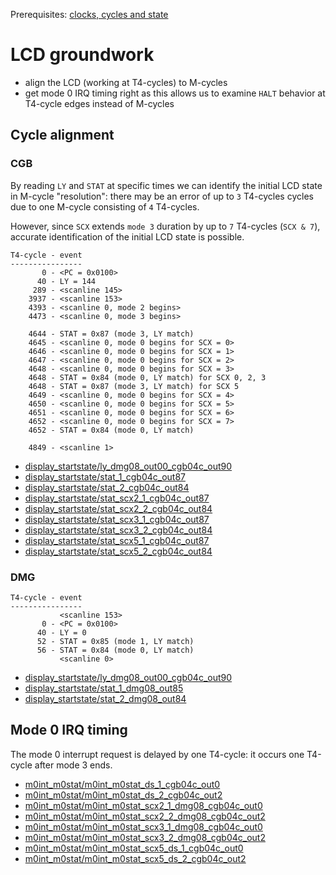 Prerequisites: [clocks, cycles and state][l-a1]



# LCD groundwork

* align the LCD (working at T4-cycles) to M-cycles
* get mode 0 IRQ timing right as this allows us to examine `HALT` behavior
  at T4-cycle edges instead of M-cycles



## Cycle alignment

### CGB

By reading `LY` and `STAT` at specific times we can identify the initial LCD
state in M-cycle "resolution":
there may be an error of up to `3` T4-cycles cycles due to one M-cycle
consisting of `4` T4-cycles.

However,
since `SCX` extends `mode 3` duration by up to `7` T4-cycles (`SCX & 7`),
accurate identification of the initial LCD state is possible.

```
T4-cycle - event
----------------
       0 - <PC = 0x0100>
      40 - LY = 144
     289 - <scanline 145>
    3937 - <scanline 153>
    4393 - <scanline 0, mode 2 begins>
    4473 - <scanline 0, mode 3 begins>

    4644 - STAT = 0x87 (mode 3, LY match)
    4645 - <scanline 0, mode 0 begins for SCX = 0>
    4646 - <scanline 0, mode 0 begins for SCX = 1>
    4647 - <scanline 0, mode 0 begins for SCX = 2>
    4648 - <scanline 0, mode 0 begins for SCX = 3>
    4648 - STAT = 0x84 (mode 0, LY match) for SCX 0, 2, 3
    4648 - STAT = 0x87 (mode 3, LY match) for SCX 5
    4649 - <scanline 0, mode 0 begins for SCX = 4>
    4650 - <scanline 0, mode 0 begins for SCX = 5>
    4651 - <scanline 0, mode 0 begins for SCX = 6>
    4652 - <scanline 0, mode 0 begins for SCX = 7>
    4652 - STAT = 0x84 (mode 0, LY match)

    4849 - <scanline 1>
``` 
* [display_startstate/ly_dmg08_out00_cgb04c_out90](
  https://github.com/sinamas/gambatte/tree/master/test/hwtests/display_startstate/ly_dmg08_out00_cgb04c_out90.asm)
* [display_startstate/stat_1_cgb04c_out87](
  https://github.com/sinamas/gambatte/tree/master/test/hwtests/display_startstate/stat_1_cgb04c_out87.asm)
* [display_startstate/stat_2_cgb04c_out84](
  https://github.com/sinamas/gambatte/tree/master/test/hwtests/display_startstate/stat_2_cgb04c_out84.asm)
* [display_startstate/stat_scx2_1_cgb04c_out87](
  https://github.com/sinamas/gambatte/tree/master/test/hwtests/display_startstate/stat_scx2_1_cgb04c_out87.asm)
* [display_startstate/stat_scx2_2_cgb04c_out84](
  https://github.com/sinamas/gambatte/tree/master/test/hwtests/display_startstate/stat_scx2_2_cgb04c_out84.asm)
* [display_startstate/stat_scx3_1_cgb04c_out87](
  https://github.com/sinamas/gambatte/tree/master/test/hwtests/display_startstate/stat_scx3_1_cgb04c_out87.asm)
* [display_startstate/stat_scx3_2_cgb04c_out84](
  https://github.com/sinamas/gambatte/tree/master/test/hwtests/display_startstate/stat_scx3_2_cgb04c_out84.asm)
* [display_startstate/stat_scx5_1_cgb04c_out87](
  https://github.com/sinamas/gambatte/tree/master/test/hwtests/display_startstate/stat_scx5_1_cgb04c_out87.asm)
* [display_startstate/stat_scx5_2_cgb04c_out84](
  https://github.com/sinamas/gambatte/tree/master/test/hwtests/display_startstate/stat_scx5_2_cgb04c_out84.asm)

### DMG

```
T4-cycle - event
----------------
           <scanline 153>
       0 - <PC = 0x0100>
      40 - LY = 0
      52 - STAT = 0x85 (mode 1, LY match)
      56 - STAT = 0x84 (mode 0, LY match)
           <scanline 0>
``` 
* [display_startstate/ly_dmg08_out00_cgb04c_out90](
  https://github.com/sinamas/gambatte/tree/master/test/hwtests/display_startstate/ly_dmg08_out00_cgb04c_out90.asm)
* [display_startstate/stat_1_dmg08_out85](
  https://github.com/sinamas/gambatte/tree/master/test/hwtests/display_startstate/stat_1_dmg08_out85.asm)
* [display_startstate/stat_2_dmg08_out84](
  https://github.com/sinamas/gambatte/tree/master/test/hwtests/display_startstate/stat_2_dmg08_out84.asm)



## Mode 0 IRQ timing

The mode 0 interrupt request is delayed by one T4-cycle:
it occurs one T4-cycle after mode 3 ends.

* [m0int_m0stat/m0int_m0stat_ds_1_cgb04c_out0](
  https://github.com/sinamas/gambatte/tree/master/test/hwtests/m0int_m0stat/m0int_m0stat_ds_1_cgb04c_out0.asm)
* [m0int_m0stat/m0int_m0stat_ds_2_cgb04c_out2](
  https://github.com/sinamas/gambatte/tree/master/test/hwtests/m0int_m0stat/m0int_m0stat_ds_2_cgb04c_out2.asm)
* [m0int_m0stat/m0int_m0stat_scx2_1_dmg08_cgb04c_out0](
  https://github.com/sinamas/gambatte/tree/master/test/hwtests/m0int_m0stat/m0int_m0stat_scx2_1_dmg08_cgb04c_out0.asm)
* [m0int_m0stat/m0int_m0stat_scx2_2_dmg08_cgb04c_out2](
  https://github.com/sinamas/gambatte/tree/master/test/hwtests/m0int_m0stat/m0int_m0stat_scx2_2_dmg08_cgb04c_out2.asm)
* [m0int_m0stat/m0int_m0stat_scx3_1_dmg08_cgb04c_out0](
  https://github.com/sinamas/gambatte/tree/master/test/hwtests/m0int_m0stat/m0int_m0stat_scx3_1_dmg08_cgb04c_out0.asm)
* [m0int_m0stat/m0int_m0stat_scx3_2_dmg08_cgb04c_out2](
  https://github.com/sinamas/gambatte/tree/master/test/hwtests/m0int_m0stat/m0int_m0stat_scx3_2_dmg08_cgb04c_out2.asm)
* [m0int_m0stat/m0int_m0stat_scx5_ds_1_cgb04c_out0](
  https://github.com/sinamas/gambatte/tree/master/test/hwtests/m0int_m0stat/m0int_m0stat_scx5_ds_1_cgb04c_out0.asm)
* [m0int_m0stat/m0int_m0stat_scx5_ds_2_cgb04c_out2](
  https://github.com/sinamas/gambatte/tree/master/test/hwtests/m0int_m0stat/m0int_m0stat_scx5_ds_2_cgb04c_out2.asm)



[l-a1]: ../age/cycles-state.md
